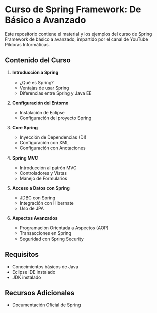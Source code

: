 # Curso de Spring Framework: De Básico a Avanzado

Este repositorio contiene el material y los ejemplos del curso de Spring Framework de básico a avanzado, impartido por el canal de YouTube Píldoras Informáticas.


## Contenido del Curso

1. **Introducción a Spring**
   - ¿Qué es Spring?
   - Ventajas de usar Spring
   - Diferencias entre Spring y Java EE

2. **Configuración del Entorno**
   - Instalación de Eclipse
   - Configuración del proyecto Spring

3. **Core Spring**
   - Inyección de Dependencias (DI)
   - Configuración con XML
   - Configuración con Anotaciones

4. **Spring MVC**
   - Introducción al patrón MVC
   - Controladores y Vistas
   - Manejo de Formularios

5. **Acceso a Datos con Spring**
   - JDBC con Spring
   - Integración con Hibernate
   - Uso de JPA

6. **Aspectos Avanzados**
   - Programación Orientada a Aspectos (AOP)
   - Transacciones en Spring
   - Seguridad con Spring Security

## Requisitos

- Conocimientos básicos de Java
- Eclipse IDE instalado
- JDK instalado

## Recursos Adicionales

- Documentación Oficial de Spring
